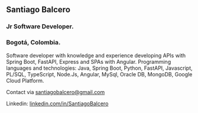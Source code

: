 ## Santiago Balcero
### Jr Software Developer.
### Bogotá, Colombia.

Software developer with knowledge and experience developing APIs with Spring Boot, FastAPI, Express and SPAs with Angular.
Programming languages and technologies: Java, Spring Boot, Python, FastAPI, Javascript, PL/SQL, TypeScript, Node.Js, Angular, MySql, Oracle DB, MongoDB, Google Cloud Platform.

Contact via santiagobalcero@gmail.com

Linkedin: [linkedin.com/in/SantiagoBalcero](linkedin.com/in/SantiagoBalcero)
